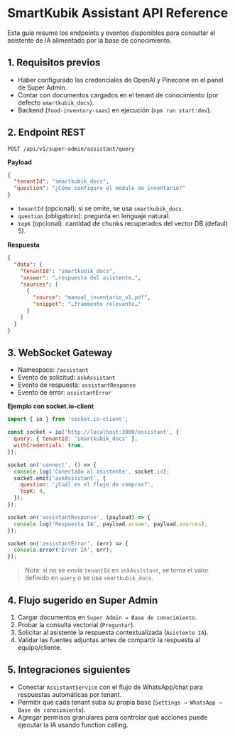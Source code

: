# SmartKubik Assistant API Reference

Esta guía resume los endpoints y eventos disponibles para consultar el asistente de IA alimentado por la base de conocimiento.

## 1. Requisitos previos
- Haber configurado las credenciales de OpenAI y Pinecone en el panel de Super Admin.
- Contar con documentos cargados en el tenant de conocimiento (por defecto `smartkubik_docs`).
- Backend (`food-inventory-saas`) en ejecución (`npm run start:dev`).

## 2. Endpoint REST

```
POST /api/v1/super-admin/assistant/query
```

**Payload**
```json
{
  "tenantId": "smartkubik_docs",
  "question": "¿Cómo configuro el módulo de inventario?"
}
```

- `tenantId` (opcional): si se omite, se usa `smartkubik_docs`.
- `question` (obligatorio): pregunta en lenguaje natural.
- `topK` (opcional): cantidad de chunks recuperados del vector DB (default 5).

**Respuesta**
```json
{
  "data": {
    "tenantId": "smartkubik_docs",
    "answer": "…respuesta del asistente…",
    "sources": [
      {
        "source": "manual_inventario_v1.pdf",
        "snippet": "…frammento relevante…"
      }
    ]
  }
}
```

## 3. WebSocket Gateway

- Namespace: `/assistant`
- Evento de solicitud: `askAssistant`
- Evento de respuesta: `assistantResponse`
- Evento de error: `assistantError`

**Ejemplo con socket.io-client**
```js
import { io } from 'socket.io-client';

const socket = io('http://localhost:3000/assistant', {
  query: { tenantId: 'smartkubik_docs' },
  withCredentials: true,
});

socket.on('connect', () => {
  console.log('Conectado al asistente', socket.id);
  socket.emit('askAssistant', {
    question: '¿Cuál es el flujo de compras?',
    topK: 4,
  });
});

socket.on('assistantResponse', (payload) => {
  console.log('Respuesta IA', payload.answer, payload.sources);
});

socket.on('assistantError', (err) => {
  console.error('Error IA', err);
});
```

> Nota: si no se envía `tenantId` en `askAssistant`, se toma el valor definido en `query` o se usa `smartkubik_docs`.

## 4. Flujo sugerido en Super Admin
1. Cargar documentos en `Super Admin → Base de conocimiento`.
2. Probar la consulta vectorial (`Preguntar`).
3. Solicitar al asistente la respuesta contextualizada (`Asistente IA`).
4. Validar las fuentes adjuntas antes de compartir la respuesta al equipo/cliente.

## 5. Integraciones siguientes
- Conectar `AssistantService` con el flujo de WhatsApp/chat para respuestas automáticas por tenant.
- Permitir que cada tenant suba su propia base (`Settings → WhatsApp → Base de conocimiento`).
- Agregar permisos granulares para controlar qué acciones puede ejecutar la IA usando function calling.

